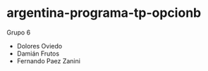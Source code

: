 ﻿# argentina-programa-tp-opcionb

Grupo 6


- Dolores Oviedo
- Damián Frutos
- Fernando Paez Zanini
